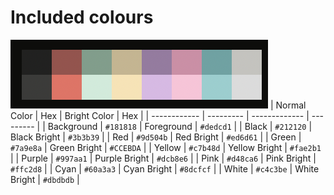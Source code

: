# Included colours

![Colour Palette](https://github.com/ciarafair/cherry-wine/blob/main/assets/ColorScheme.png)
| Normal Color | Hex | Bright Color | Hex |
| ------------ | --------- | ------------- | --------- |
| Background | `#181818` | Foreground | `#dedcd1` |
| Black | `#212120` | Black Bright | `#3b3b39` |
| Red | `#9d504b` | Red Bright | `#ed6d61` |
| Green | `#7a9e8a` | Green Bright | `#CCEBDA` |
| Yellow | `#c7b48d` | Yellow Bright | `#fae2b1` |
| Purple | `#997aa1` | Purple Bright | `#dcb8e6` |
| Pink | `#d48ca6` | Pink Bright | `#ffc2d8` |
| Cyan | `#60a3a3` | Cyan Bright | `#8dcfcf` |
| White | `#c4c3be` | White Bright | `#dbdbdb` |
